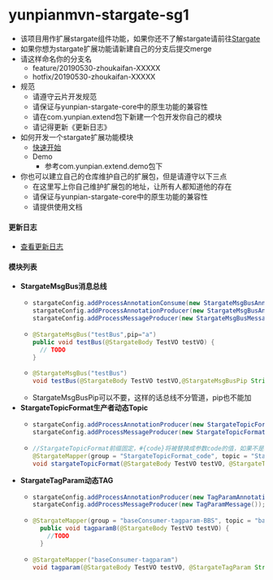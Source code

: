 # yunpianmvn-stargate-sg1

+ 该项目用作扩展stargate组件功能，如果你还不了解stargate请前往[Stargate](../readme.md)
+ 如果你想为stargate扩展功能请新建自己的分支后提交merge
+ 请这样命名你的分支名
  + feature/20190530-zhoukaifan-XXXXX
  + hotfix/20190530-zhoukaifan-XXXXX
+ 规范
  + 请遵守云片开发规范
  + 请保证与yunpian-stargate-core中的原生功能的兼容性
  + 请在com.yunpian.extend包下新建一个包开发你自己的模块
  + 请记得更新《更新日志》
+ 如何开发一个stargate扩展功能模块
  + [快速开始](./quickStart.md)
  + Demo
    + 参考com.yunpian.extend.demo包下
+ 你也可以建立自己的仓库维护自己的扩展包，但是请遵守以下三点
  + 在这里写上你自己维护扩展包的地址，让所有人都知道他的存在
  + 请保证与yunpian-stargate-core中的原生功能的兼容性
  + 请提供使用文档

#### 更新日志

+ [查看更新日志](./updateLog.md)

#### 模块列表
+ **StargateMsgBus消息总线**
  + ```java
    stargateConfig.addProcessAnnotationConsume(new StargateMsgBusAnnotationHandel(appName));
    stargateConfig.addProcessAnnotationProducer(new StargateMsgBusAnnotationHandel(appName));
    stargateConfig.addProcessMessageProducer(new StargateMsgBusMessageHandel());
    ```
  + ```java
    @StargateMsgBus("testBus",pip="a")
    public void testBus(@StargateBody TestVO testVO) {
      // TODO
    }
    ```
  + ```java
    @StargateMsgBus("testBus")
    void testBus(@StargateBody TestVO testVO,@StargateMsgBusPip String pip);
    ```
  + StargateMsgBusPip可以不要，这样的话总线不分管道，pip也不能加
+ **StargateTopicFormat生产者动态Topic**
  + ```java
    stargateConfig.addProcessAnnotationProducer(new StargateTopicFormatAnnotationHandel());
    stargateConfig.addProcessMessageProducer(new StargateTopicFormatProcessMessageProducer());
    ```
  + ```java
    //StargateTopicFormat前缀固定，#{code}将被替换成参数code的值，如果不是基本类型调用toString()方法
    @StargateMapper(group = "StargateTopicFormat_code", topic = "StargateTopicFormat#{code}")
    void stargateTopicFormat(@StargateBody TestVO testVO, @StargateTopicFormat("code") int code);
    ```
+ **StargateTagParam动态TAG**
  + ```java
    stargateConfig.addProcessAnnotationProducer(new TagParamAnnotationHandel());
    stargateConfig.addProcessMessageProducer(new TagParamMessage());
    ```
  + ```java
    @StargateMapper(group = "baseConsumer-tagparam-BBS", topic = "baseConsumer-tagparam", tag = "BBS")
      public void tagparamB(@StargateBody TestVO testVO) {
        //TODO
      }
    ```
  + ```java
    @StargateMapper("baseConsumer-tagparam")
    void tagparam(@StargateBody TestVO testVO, @StargateTagParam String tag);
    ```